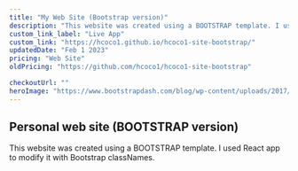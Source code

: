 ```yaml
---
title: "My Web Site (Bootstrap version)"
description: "This website was created using a BOOTSTRAP template. I used React app to modify it with Bootstrap classNames."
custom_link_label: "Live App"
custom_link: "https://hcoco1.github.io/hcoco1-site-bootstrap/"
updatedDate: "Feb 1 2023"
pricing: "Web Site"
oldPricing: "https://github.com/hcoco1/hcoco1-site-bootstrap"

checkoutUrl: ""
heroImage: "https://www.bootstrapdash.com/blog/wp-content/uploads/2017/08/bootstrap-4-beta-whats-new.jpg"
---
```


## Personal web site (BOOTSTRAP version)
This website was created using a BOOTSTRAP template. I used React app to modify it with Bootstrap classNames. 